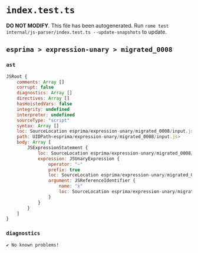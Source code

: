 # `index.test.ts`

**DO NOT MODIFY**. This file has been autogenerated. Run `rome test internal/js-parser/index.test.ts --update-snapshots` to update.

## `esprima > expression-unary > migrated_0008`

### `ast`

```javascript
JSRoot {
	comments: Array []
	corrupt: false
	diagnostics: Array []
	directives: Array []
	hasHoistedVars: false
	integrity: undefined
	interpreter: undefined
	sourceType: "script"
	syntax: Array []
	loc: SourceLocation esprima/expression-unary/migrated_0008/input.js 1:0-2:0
	path: UIDPath<esprima/expression-unary/migrated_0008/input.js>
	body: Array [
		JSExpressionStatement {
			loc: SourceLocation esprima/expression-unary/migrated_0008/input.js 1:0-1:2
			expression: JSUnaryExpression {
				operator: "~"
				prefix: true
				loc: SourceLocation esprima/expression-unary/migrated_0008/input.js 1:0-1:2
				argument: JSReferenceIdentifier {
					name: "x"
					loc: SourceLocation esprima/expression-unary/migrated_0008/input.js 1:1-1:2 (x)
				}
			}
		}
	]
}
```

### `diagnostics`

```
✔ No known problems!

```
